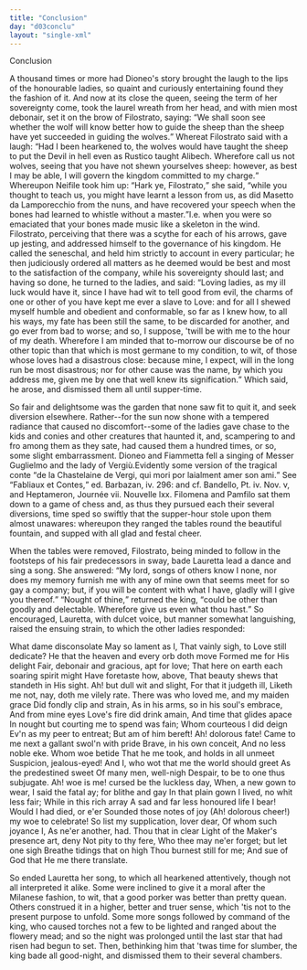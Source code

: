 ```yaml
---
title: "Conclusion"
day: "d03conclu"
layout: "single-xml"
---
```

<div id="d03conclu" type="conclusion" who="author"><head>Conclusion</head><p><milestone id="p03970001"/>A thousand times or more had Dioneo's story brought the laugh to
 the lips of the honourable ladies, so quaint and curiously entertaining
 found they the fashion of it. And now at its close the queen, seeing the
 term of her sovereignty come, took the laurel wreath from her head,
 and with mien most debonair, set it on the brow of Filostrato,
 saying: <q direct="unspecified">We shall soon see whether the wolf will know better
 how to guide the sheep than the sheep have yet succeeded in guiding
 the wolves.</q>
<milestone id="p03970002"/>Whereat Filostrato said with a laugh: <q direct="unspecified">Had I been
 hearkened to, the wolves would have taught the sheep to put the
 Devil in hell even as Rustico taught Alibech. Wherefore call us not
 wolves, seeing that you have not shewn yourselves sheep: however,
 as best I may be able, I will govern the kingdom committed to my
 <pb n="255"/>charge.</q>
<milestone id="p03970003"/>Whereupon Neifile took him up: <q direct="unspecified">Hark ye, Filostrato,</q>
 she said, <q direct="unspecified">while you thought to teach us, you might have learnt a
 lesson from us, as did Masetto da Lamporecchio from the nuns, and
 have recovered your speech when the bones had learned to whistle
 without a master.</q><note><!--(i)-->I.e.<!--(/i)--> when you were so emaciated that your
 bones made music like a skeleton in the wind.</note>
<milestone id="p03970004"/>Filostrato, perceiving that there was a scythe
 for each of his arrows, gave up jesting, and addressed himself to the
 governance of his kingdom. He called the seneschal, and held him
 strictly to account in every particular; he then judiciously ordered
 all matters as he deemed would be best and most to the satisfaction of
 the company, while his sovereignty should last; and having so done,
 he turned to the ladies, and said: 
<milestone id="p03970005"/><q direct="unspecified">Loving ladies, as my ill luck
 would have it, since I have had wit to tell good from evil, the charms
 of one or other of you have kept me ever a slave to Love: and for
 all I shewed myself humble and obedient and conformable, so far as
 I knew how, to all his ways, my fate has been still the same, to be
 discarded for another, and go ever from bad to worse; and so, I
 suppose, 'twill be with me to the hour of my death. <milestone id="p03970006"/>Wherefore I am
 minded that to-morrow our discourse be of no other topic than that
	which is most germane to my condition, to wit, <seg type="topic">of those whose loves
 had a disastrous close</seg>: because mine, I expect, will in the long
 run be most disastrous; nor for other cause was the name, by which
 you address me, given me by one that well knew its signification.</q>
 Which said, he arose, and dismissed them all until supper-time.</p><p><milestone id="p03970007"/>So fair and delightsome was the garden that none saw fit to quit
 it, and seek diversion elsewhere. Rather--for the sun now shone
 with a tempered radiance that caused no discomfort--some of the
 ladies gave chase to the kids and conies and other creatures that
 haunted it, and, scampering to and fro among them as they sate,
 had caused them a hundred times, or so, some slight embarrassment.
 <milestone id="p03970008"/>Dioneo and Fiammetta fell a singing of Messer Guglielmo
 and the lady of Vergiù.<note>Evidently some version of the tragical
 <!--(i)-->conte<!--(/i)--> <q direct="unspecified">de la
 Chastelaine de
 Vergi, qui mori por laialment amer son ami.</q> See <q direct="unspecified">Fabliaux et
 Contes,</q>
 ed. Barbazan, iv. 296: and cf. Bandello, Pt. iv. Nov. v, and Heptameron,
 Journée vii. Nouvelle lxx.</note>
 Filomena and Pamfilo sat them down to
 a game of chess and, as thus they pursued each their several
 <pb n="256"/>diversions, time sped so swiftly that the supper-hour stole upon them
 almost unawares: whereupon they ranged the tables round the
 beautiful fountain, and supped with all glad and festal cheer.</p><p><milestone id="p03970009"/>When the tables were removed, Filostrato, being minded to
 follow in the footsteps of his fair predecessors in sway, bade Lauretta
 lead a dance and sing a song. She answered: <q direct="unspecified">My lord, songs of
 others know I none, nor does my memory furnish me with any of
 mine own that seems meet for so gay a company; but, if you will
 be content with what I have, gladly will I give you thereof.</q>
<milestone id="p03970010"/><q direct="unspecified">Nought of thine,</q> returned the king, <q direct="unspecified">could be other than
 goodly and delectable. Wherefore give us even what thou hast.</q>
<milestone id="p03970011"/>So
 encouraged, Lauretta, with dulcet voice, but manner somewhat
 languishing, raised the ensuing strain, to which the other ladies
 responded:</p><div3 type="song" who="lauretta"><lg><milestone id="p03970012"/>
<l>What dame disconsolate</l>
<l>May so lament as I,</l>
<l>That vainly sigh, to Love still dedicate?</l>
</lg><lg><milestone id="p03970013"/>
<l>He that the heaven and every orb doth move</l>
<l>Formed me for His delight</l>
<l>Fair, debonair and gracious, apt for love;</l>
<l>That here on earth each soaring spirit might</l>
<l>Have foretaste how, above,</l>
<l>That beauty shews that standeth in His sight.</l>
<l>Ah! but dull wit and slight,</l>
<l>For that it judgeth ill,</l>
<l>Liketh me not, nay, doth me vilely rate.</l>
</lg><lg><milestone id="p03970014"/>
<l>There was who loved me, and my maiden grace</l>
<l>Did fondly clip and strain,</l>
<l>As in his arms, so in his soul's embrace,</l>
<l>And from mine eyes Love's fire did drink amain,</l>
<l>And time that glides apace</l>
<l>In nought but courting me to spend was fain;</l>
<l>Whom courteous I did deign</l>
<l>Ev'n as my peer to entreat;</l>
<l>But am of him bereft! Ah! dolorous fate!</l>
</lg><lg><milestone id="p03970015"/>
<l>Came to me next a gallant swol'n with pride</l>
<l>Brave, in his own conceit,</l>
<pb n="257"/>
<l>And no less noble eke. Whom woe betide</l>
<l>That he me took, and holds in all unmeet</l>
<l>Suspicion, jealous-eyed!</l>
<l>And I, who wot that me the world should greet</l>
<l>As the predestined sweet</l>
<l>Of many men, well-nigh</l>
<l>Despair, to be to one thus subjugate.</l>
</lg><lg><milestone id="p03970016"/><l>Ah! woe is me! cursed be the luckless day,</l>
<l>When, a new gown to wear,</l>
<l>I said the fatal ay; for blithe and gay</l>
<l>In that plain gown I lived, no whit less fair;</l>
<l>While in this rich array</l>
<l>A sad and far less honoured life I bear!</l>
<l>Would I had died, or e'er</l>
<l>Sounded those notes of joy</l>
<l>(Ah! dolorous cheer!) my woe to celebrate!</l>
</lg><lg><milestone id="p03970017"/><l>So list my supplication, lover dear,</l>
<l>Of whom such joyance I,</l>
<l>As ne'er another, had. Thou that in clear</l>
<l>Light of the Maker's presence art, deny</l>
<l>Not pity to thy fere,</l>
<l>Who thee may ne'er forget; but let one sigh</l>
<l>Breathe tidings that on high</l>
<l>Thou burnest still for me;</l>
<l>And sue of God that He me there translate.</l>
</lg></div3><p><milestone id="p03970018"/>So ended Lauretta her song, to which all hearkened attentively,
 though not all interpreted it alike. Some were inclined to give it a
 moral after the Milanese fashion, to wit, that a good porker was
 better than pretty quean. Others construed it in a higher, better
 and truer sense, which 'tis not to the present purpose to unfold.
 <milestone id="p03970019"/>Some more songs followed by command of the king, who caused
 torches not a few to be lighted and ranged about the flowery mead;
 and so the night was prolonged until the last star that had risen had
 begun to set. Then, bethinking him that 'twas time for slumber,
 the king bade all good-night, and dismissed them to their several
 chambers.</p></div>